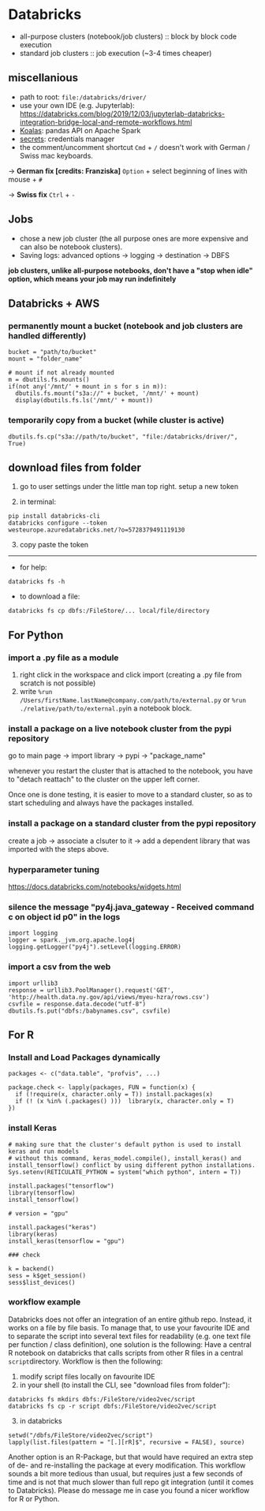 # Databricks

- all-purpose clusters (notebook/job clusters) :: block by block code execution
- standard job clusters :: job execution (~3-4 times cheaper)

## miscellanious

- path to root: `file:/databricks/driver/`
- use your own IDE (e.g. Jupyterlab): https://databricks.com/blog/2019/12/03/jupyterlab-databricks-integration-bridge-local-and-remote-workflows.html
- [Koalas](https://github.com/databricks/koalas): pandas API on Apache Spark
- [secrets](https://docs.databricks.com/security/secrets/index.html): credentials manager
- the comment/uncomment shortcut `Cmd` + `/` doesn't work with German / Swiss mac keyboards. 

-> **German fix [credits: Franziska]** `Option` + select beginning of lines with mouse + `#`

-> **Swiss fix** `Ctrl` + `-`

## Jobs

- chose a new job cluster (the all purpose ones are more expensive and can also be notebook clusters).
- Saving logs: advanced options -> logging -> destination -> DBFS

**job clusters, unlike all-purpose notebooks, don't have a "stop when idle" option, which means your job may run indefinitely**

## Databricks + AWS

### permanently mount a bucket (notebook and job clusters are handled differently)

```
bucket = "path/to/bucket"
mount = "folder_name"

# mount if not already mounted
m = dbutils.fs.mounts()
if(not any('/mnt/' + mount in s for s in m)):
  dbutils.fs.mount("s3a://" + bucket, '/mnt/' + mount)
  display(dbutils.fs.ls('/mnt/' + mount))
```

### temporarily copy from a bucket (while cluster is active)

```
dbutils.fs.cp("s3a://path/to/bucket", "file:/databricks/driver/", True)
```

## download files from folder

1. go to user settings under the little man top right. setup a new token

2. in terminal:

```
pip install databricks-cli
databricks configure --token
westeurope.azuredatabricks.net/?o=5728379491119130
```

3. copy paste the token

---

- for help:

```
databricks fs -h
```

- to download a file:

```
databricks fs cp dbfs:/FileStore/... local/file/directory
```


## For Python

### import a .py file as a module

1. right click in the workspace and click import (creating a .py file from scratch is not possible)
2. write `%run /Users/firstName.lastName@company.com/path/to/external.py` or `%run ./relative/path/to/external.py`in a notebook block.

### install a package on a live notebook cluster from the pypi repository

go to main page -> import library -> pypi -> "package_name"

whenever you restart the cluster that is attached to the notebook, you have to "detach reattach" to the cluster on the upper left corner.

 <!--- 
, you have to reinstall farm:
 uninstall (go to workspace -> "farm" -> uninstall) -> restart cluster -> install (go to workspace -> "farm" -> install)
just --->

Once one is done testing, it is easier to move to a standard cluster, so as to start scheduling and always have the packages installed.

### install a package on a standard cluster from the pypi repository

create a job -> associate a clsuter to it -> add a dependent library that was imported with the steps above.

### hyperparameter tuning

https://docs.databricks.com/notebooks/widgets.html


### silence the message "py4j.java_gateway -   Received command c on object id p0" in the logs

```
import logging
logger = spark._jvm.org.apache.log4j
logging.getLogger("py4j").setLevel(logging.ERROR)
```

### import a csv from the web

```
import urllib3
response = urllib3.PoolManager().request('GET', 'http://health.data.ny.gov/api/views/myeu-hzra/rows.csv')
csvfile = response.data.decode("utf-8")
dbutils.fs.put("dbfs:/babynames.csv", csvfile)
```

## For R

### Install and Load Packages dynamically

```
packages <- c("data.table", "profvis", ...)

package.check <- lapply(packages, FUN = function(x) {
  if (!require(x, character.only = T)) install.packages(x)
  if (! (x %in% (.packages() )))  library(x, character.only = T)
})
```


### install Keras

```
# making sure that the cluster's default python is used to install keras and run models
# without this command, keras_model.compile(), install_keras() and install_tensorflow() conflict by using different python installations.
Sys.setenv(RETICULATE_PYTHON = system("which python", intern = T))

install.packages("tensorflow")
library(tensorflow)
install_tensorflow()

# version = "gpu"

install.packages("keras")
library(keras)
install_keras(tensorflow = "gpu")

### check

k = backend()
sess = k$get_session()
sess$list_devices()
```

### workflow example

Databricks does not offer an integration of an entire github repo. Instead, it works on a file by file basis. To manage that, to use your favourite IDE and to separate the script into several text files for readability (e.g. one text file per function / class definition), one solution is the following:
Have a central R notebook on databricks that calls scripts from other R files in a central ```script```directory. Workflow is then the following:
1. modify script files locally on favourite IDE
2. in your shell (to install the CLI, see "download files from folder"): 
  ```
  databricks fs mkdirs dbfs:/FileStore/video2vec/script
  databricks fs cp -r script dbfs:/FileStore/video2vec/script
  ```
3. in databricks
  ```
  setwd("/dbfs/FileStore/video2vec/script")
  lapply(list.files(pattern = "[.][rR]$", recursive = FALSE), source)
  ```

Another option is an R-Package, but that would have required an extra step of de- and re-installing the package at every modification.
This workflow sounds a bit more tedious than usual, but requires just a few seconds of time and is not that much slower than full repo git integration (until it comes to Databricks). Please do message me in case you found a nicer workflow for R or Python. 

